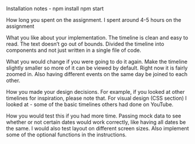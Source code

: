 Installation notes - 
npm install
npm start

How long you spent on the assignment.
I spent around 4-5 hours on the assignment

What you like about your implementation.
The timeline is clean and easy to read. The text doesn’t go out of bounds. Divided the timeline into components and not just written in a single file of code.

What you would change if you were going to do it again.
Make the timeline slightly smaller so more of it can be viewed by default. Right now it is fairly zoomed in. Also having different events on the same day be joined to each other.

How you made your design decisions. For example, if you looked at other timelines for inspiration, please note that.
For visual design (CSS section) I looked at - some of the basic timelines others had done on YouTube.

How you would test this if you had more time.
Passing mock data to see whether or not certain dates would work correctly, like having all dates be the same. I would also test layout on different screen sizes. Also implement some of the optional functions in the instructions.
